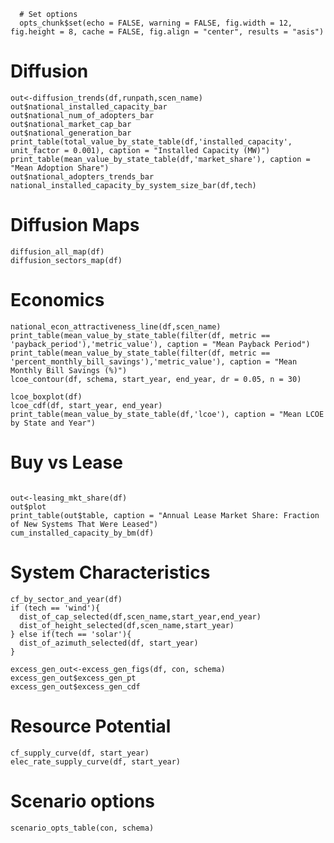 ```{r options, echo=FALSE}
  # Set options
  opts_chunk$set(echo = FALSE, warning = FALSE, fig.width = 12, fig.height = 8, cache = FALSE, fig.align = "center", results = "asis")
```



# Diffusion
```{r Diffusion}
out<-diffusion_trends(df,runpath,scen_name)
out$national_installed_capacity_bar
out$national_num_of_adopters_bar
out$national_market_cap_bar
out$national_generation_bar
print_table(total_value_by_state_table(df,'installed_capacity', unit_factor = 0.001), caption = "Installed Capacity (MW)")
print_table(mean_value_by_state_table(df,'market_share'), caption = "Mean Adoption Share")
out$national_adopters_trends_bar
national_installed_capacity_by_system_size_bar(df,tech)
```

# Diffusion Maps
```{r Diffusion Maps}
diffusion_all_map(df)
diffusion_sectors_map(df)
```
# Economics
```{r Economics}
national_econ_attractiveness_line(df,scen_name)
print_table(mean_value_by_state_table(filter(df, metric == 'payback_period'),'metric_value'), caption = "Mean Payback Period")
print_table(mean_value_by_state_table(filter(df, metric == 'percent_monthly_bill_savings'),'metric_value'), caption = "Mean Monthly Bill Savings (%)")
lcoe_contour(df, schema, start_year, end_year, dr = 0.05, n = 30)

lcoe_boxplot(df)
lcoe_cdf(df, start_year, end_year)
print_table(mean_value_by_state_table(df,'lcoe'), caption = "Mean LCOE by State and Year")
```

# Buy vs Lease
```{r Business_Model}

out<-leasing_mkt_share(df)
out$plot
print_table(out$table, caption = "Annual Lease Market Share: Fraction of New Systems That Were Leased")
cum_installed_capacity_by_bm(df)

```
# System Characteristics
```{r System_Characteristics}
cf_by_sector_and_year(df)
if (tech == 'wind'){
  dist_of_cap_selected(df,scen_name,start_year,end_year)
  dist_of_height_selected(df,scen_name,start_year)
} else if(tech == 'solar'){
  dist_of_azimuth_selected(df, start_year)
}

excess_gen_out<-excess_gen_figs(df, con, schema)
excess_gen_out$excess_gen_pt
excess_gen_out$excess_gen_cdf
```
# Resource Potential
``` {r Resource_Potential}
cf_supply_curve(df, start_year)
elec_rate_supply_curve(df, start_year)
```

# Scenario options
```{r Scenario_Options}
scenario_opts_table(con, schema)
```
